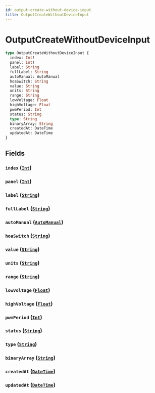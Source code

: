 ```yaml
---
id: output-create-without-device-input
title: OutputCreateWithoutDeviceInput
---
```


 # OutputCreateWithoutDeviceInput





```graphql
type OutputCreateWithoutDeviceInput {
  index: Int!
  panel: Int!
  label: String
  fullLabel: String
  autoManual: AutoManual
  hoaSwitch: String
  value: String
  units: String
  range: String
  lowVoltage: Float
  highVoltage: Float
  pwmPeriod: Int
  status: String
  type: String
  binaryArray: String
  createdAt: DateTime
  updatedAt: DateTime
}
```


## Fields

### `index` ([`Int`](/scalars/int))




### `panel` ([`Int`](/scalars/int))




### `label` ([`String`](/scalars/string))




### `fullLabel` ([`String`](/scalars/string))




### `autoManual` ([`AutoManual`](/enums/auto-manual))




### `hoaSwitch` ([`String`](/scalars/string))




### `value` ([`String`](/scalars/string))




### `units` ([`String`](/scalars/string))




### `range` ([`String`](/scalars/string))




### `lowVoltage` ([`Float`](/scalars/float))




### `highVoltage` ([`Float`](/scalars/float))




### `pwmPeriod` ([`Int`](/scalars/int))




### `status` ([`String`](/scalars/string))




### `type` ([`String`](/scalars/string))




### `binaryArray` ([`String`](/scalars/string))




### `createdAt` ([`DateTime`](/scalars/date-time))




### `updatedAt` ([`DateTime`](/scalars/date-time))






